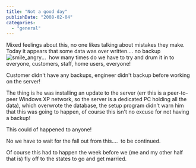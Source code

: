 ```yaml
---
title: "Not a good day"
publishDate: "2008-02-04"
categories: 
  - "general"
---
```


Mixed feelings about this, no one likes talking about mistakes they make.  Today it appears that some data was over written.... no backup ![smile_angry](http://spaces.live.com/rte/emoticons/smile_angry.gif)...  how many times do we have to try and drum it in to everyone, customers, staff, home users, everyone!

Customer didn't have any backups, engineer didn't backup before working on the server!

The thing is he was installing an update to the server (err this is a peer-to-peer Windows XP network, so the server is a dedicated PC holding all the data), which overwrote the database, the setup program didn't warn him that this was going to happen, of course this isn't no excuse for not having a backup!

This could of happened to anyone!

No we have to wait for the fall out from this....  to be continued.

Of course this had to happen the week before we (me and my other half that is) fly off to the states to go and get married.
